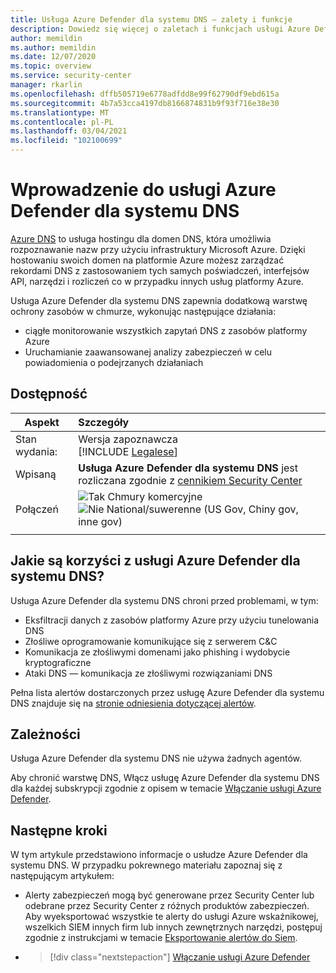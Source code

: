 ```yaml
---
title: Usługa Azure Defender dla systemu DNS — zalety i funkcje
description: Dowiedz się więcej o zaletach i funkcjach usługi Azure Defender dla systemu DNS
author: memildin
ms.author: memildin
ms.date: 12/07/2020
ms.topic: overview
ms.service: security-center
manager: rkarlin
ms.openlocfilehash: dffb505719e6778adfdd8e99f62790df9ebd615a
ms.sourcegitcommit: 4b7a53cca4197db8166874831b9f93f716e38e30
ms.translationtype: MT
ms.contentlocale: pl-PL
ms.lasthandoff: 03/04/2021
ms.locfileid: "102100699"
---
```

# <a name="introduction-to-azure-defender-for-dns"></a>Wprowadzenie do usługi Azure Defender dla systemu DNS

[Azure DNS](../dns/dns-overview.md) to usługa hostingu dla domen DNS, która umożliwia rozpoznawanie nazw przy użyciu infrastruktury Microsoft Azure. Dzięki hostowaniu swoich domen na platformie Azure możesz zarządzać rekordami DNS z zastosowaniem tych samych poświadczeń, interfejsów API, narzędzi i rozliczeń co w przypadku innych usług platformy Azure.

Usługa Azure Defender dla systemu DNS zapewnia dodatkową warstwę ochrony zasobów w chmurze, wykonując następujące działania:

- ciągłe monitorowanie wszystkich zapytań DNS z zasobów platformy Azure
- Uruchamianie zaawansowanej analizy zabezpieczeń w celu powiadomienia o podejrzanych działaniach

## <a name="availability"></a>Dostępność

|Aspekt|Szczegóły|
|----|:----|
|Stan wydania:|Wersja zapoznawcza<br>[!INCLUDE [Legalese](../../includes/security-center-preview-legal-text.md)] |
|Wpisaną|**Usługa Azure Defender dla systemu DNS** jest rozliczana zgodnie z [cennikiem Security Center](https://azure.microsoft.com/pricing/details/security-center/)|
|Połączeń|![Tak](./media/icons/yes-icon.png) Chmury komercyjne<br>![Nie](./media/icons/no-icon.png) National/suwerenne (US Gov, Chiny gov, inne gov)|
|||

## <a name="what-are-the-benefits-of-azure-defender-for-dns"></a>Jakie są korzyści z usługi Azure Defender dla systemu DNS?

Usługa Azure Defender dla systemu DNS chroni przed problemami, w tym:

- Eksfiltracji danych z zasobów platformy Azure przy użyciu tunelowania DNS
- Złośliwe oprogramowanie komunikujące się z serwerem C&C
- Komunikacja ze złośliwymi domenami jako phishing i wydobycie kryptograficzne
- Ataki DNS — komunikacja ze złośliwymi rozwiązaniami DNS 

Pełna lista alertów dostarczonych przez usługę Azure Defender dla systemu DNS znajduje się na [stronie odniesienia dotyczącej alertów](alerts-reference.md#alerts-dns).

## <a name="dependencies"></a>Zależności

Usługa Azure Defender dla systemu DNS nie używa żadnych agentów. 

Aby chronić warstwę DNS, Włącz usługę Azure Defender dla systemu DNS dla każdej subskrypcji zgodnie z opisem w temacie [Włączanie usługi Azure Defender](enable-azure-defender.md).


## <a name="next-steps"></a>Następne kroki

W tym artykule przedstawiono informacje o usłudze Azure Defender dla systemu DNS. W przypadku pokrewnego materiału zapoznaj się z następującym artykułem: 

- Alerty zabezpieczeń mogą być generowane przez Security Center lub odebrane przez Security Center z różnych produktów zabezpieczeń. Aby wyeksportować wszystkie te alerty do usługi Azure wskaźnikowej, wszelkich SIEM innych firm lub innych zewnętrznych narzędzi, postępuj zgodnie z instrukcjami w temacie [Eksportowanie alertów do Siem](continuous-export.md).

- > [!div class="nextstepaction"]
    > [Włączanie usługi Azure Defender](enable-azure-defender.md)